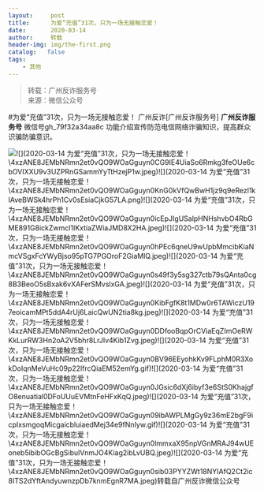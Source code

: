 ```yaml
---
layout:     post
title:      为爱“充值”31次，只为一场无接触恋爱！
date:       2020-03-14
author:     转载
header-img: img/the-first.png
catalog:   false
tags:
    - 其他
---
```


<blockquote><p>转载：广州反诈服务号<br>
来源：微信公众号</p></blockquote>

#为爱“充值”31次，只为一场无接触恋爱！
广州反诈[广州反诈服务号]
**广州反诈服务号**
微信号gh_79f32a34aa8c
功能介绍宣传防范电信网络诈骗知识，提高群众识骗防骗意识。

![]({{site.baseurl}}/postimg/4xzANE8JEMbNRmn2et0vQO9WOaGguyn00m3o9K6MNQ4LC4Qmno26SztiaET9UQ7bxoNujMc8icS1wVBK3GJiaT7pw.jpeg)![](2020-03-14
为爱“充值”31次，只为一场无接触恋爱！\\4xzANE8JEMbNRmn2et0vQO9WOaGguyn0CG9IE4UiaSo6Rmkg3feOUe6cbOVIXXU9v3UZPRnGSammYyTtHzejP1w.jpeg)![](2020-03-14
为爱“充值”31次，只为一场无接触恋爱！\\4xzANE8JEMbNRmn2et0vQO9WOaGguyn0KnG0kVfQwBwH1jz9q9eRezl1kIAveBWSk4hrPh1Cv0sEsiaCjkG57LA.png)![](2020-03-14
为爱“充值”31次，只为一场无接触恋爱！\\4xzANE8JEMbNRmn2et0vQO9WOaGguyn0icEpJIgUSalpHNHshvbO4RbGME891G8ickZwmcl1IKxtiaZWiaJMD8X2HA.jpeg)![](2020-03-14
为爱“充值”31次，只为一场无接触恋爱！\\4xzANE8JEMbNRmn2et0vQO9WOaGguyn0hPEc6qneU9wUpbMmcibKiaNmcVSgxFcYWyBjso95pTG7PGOroF2GiaMlQ.jpeg)![](2020-03-14
为爱“充值”31次，只为一场无接触恋爱！\\4xzANE8JEMbNRmn2et0vQO9WOaGguyn0s49f3y5sg327ctb79sQAnta0cg8B3BeoO5sBxak6vXAFerSMvslxGA.jpeg)![](2020-03-14
为爱“充值”31次，只为一场无接触恋爱！\\4xzANE8JEMbNRmn2et0vQO9WOaGguyn0KibFgfK8t1MDw0r6TAWiczU197eoicamMPt5ddA4rUj6LaicQwUN2tia8kg.jpeg)![](2020-03-14
为爱“充值”31次，只为一场无接触恋爱！\\4xzANE8JEMbNRmn2et0vQO9WOaGguyn0DDfooBqpOrCViaEqZImOeRWKkLurRW3Hn2oA2V5bhr8LrJlv4Kib1Zvg.jpeg)![](2020-03-14
为爱“充值”31次，只为一场无接触恋爱！\\4xzANE8JEMbNRmn2et0vQO9WOaGguyn0BV96EEyohkKv9FLphM0R3XokDoIqnMeVuHc09p22lfrcQiaEM52emYg.gif)![](2020-03-14
为爱“充值”31次，只为一场无接触恋爱！\\4xzANE8JEMbNRmn2et0vQO9WOaGguyn0JGsic6dXj6ibyf3e6StS0KhajgfO8enuatial0DFoUUuEVMtnFeHFxKqQ.jpeg)![](2020-03-14
为爱“充值”31次，只为一场无接触恋爱！\\4xzANE8JEMbNRmn2et0vQO9WOaGguyn09ibAWPLMgGy9z36mE2bgF9icpIxsmgoqMicgaicbluiaedMej34e9fNnIyw.gif)![](2020-03-14
为爱“充值”31次，只为一场无接触恋爱！\\4xzANE8JEMbNRmn2et0vQO9WOaGguyn0lmmxaX95npVGnMRAJ94wUEoneb5ibibOGcBgSibulVnmJO4Kiag2ibLvUBQ.jpeg)![](2020-03-14
为爱“充值”31次，只为一场无接触恋爱！\\4xzANE8JEMbNRmn2et0vQO9WOaGguyn0sib03PYYZWt18NYIAfQ2Ct2ic8ITS2dYftAndyuwnzpDb7knmEgnR7MA.jpeg)转载自广州反诈微信公众号

